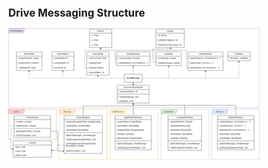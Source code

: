 ## Drive Messaging Structure

<img src="https://github.com/inha-cvl/mobinha-racing/blob/draw.io/document/DriveMessaging.png"/>
